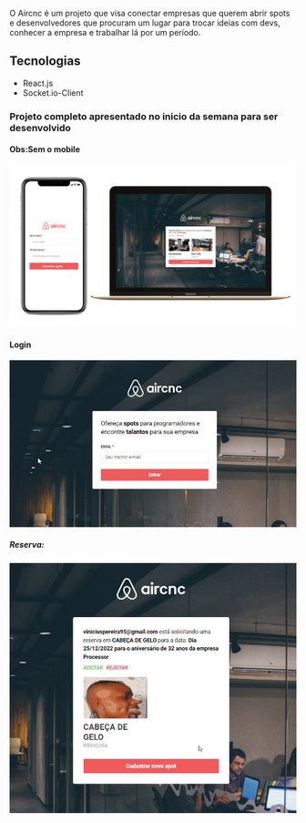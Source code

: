O Aircnc é um projeto que visa conectar empresas que querem abrir spots e desenvolvedores que procuram um lugar para trocar ideias com devs, conhecer a empresa e trabalhar lá por um período.

<h2>Tecnologias</h2>
<ul>
    <li>React.js</li>
    <li>Socket.io-Client</li>
</ul>

<h3>Projeto completo apresentado no inicio da semana para ser desenvolvido</h3>
<h4><strong>Obs:</strong>Sem o mobile</h4>
<img src="aircnc.png"/>

<h4>Login</h4>
<img src="login.jpg"/>

<h5>Reserva:</h5>
<img src="request_reserve.png"/>

